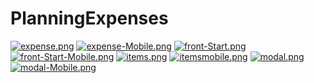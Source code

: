 # PlanningExpenses


[![expense.png](https://i.postimg.cc/L539dkb3/expense.png)](https://postimg.cc/MfX2VBxn)
[![expense-Mobile.png](https://i.postimg.cc/dQ2tTvVZ/expense-Mobile.png)](https://postimg.cc/7bLypF7q)
[![front-Start.png](https://i.postimg.cc/bNLy3Tbz/front-Start.png)](https://postimg.cc/ZCBzq6Vg)
[![front-Start-Mobile.png](https://i.postimg.cc/ncnV45XR/front-Start-Mobile.png)](https://postimg.cc/rzYLcfCx)
[![items.png](https://i.postimg.cc/LXzRfB2F/items.png)](https://postimg.cc/G8hZnD4X)
[![itemsmobile.png](https://i.postimg.cc/0yQ83wd7/itemsmobile.png)](https://postimg.cc/PPgsvN7q)
[![modal.png](https://i.postimg.cc/DZVn8YVc/modal.png)](https://postimg.cc/mcS0njgc)
[![modal-Mobile.png](https://i.postimg.cc/pd5PVMST/modal-Mobile.png)](https://postimg.cc/bGP7LWpc)
